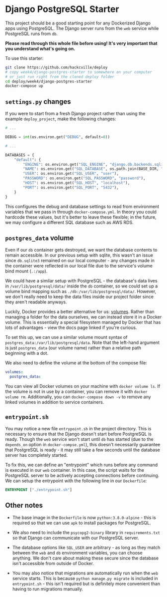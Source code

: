 # Django PostgreSQL Starter

This project should be a good starting point for any Dockerized Django apps using PostgreSQL. The Django server runs from the `web` service while PostgreSQL runs from `db`.

**Please read through this whole file before using! It's very important that you understand what's going on.**

To use this starter:

```bash
git clone https://github.com/hackcville/deploy
# copy week4/django-postgres-starter to somewhere on your computer
# or just run right from the cloned deploy folder
cd deploy/week4/django-postgres-starter
docker-compose up
```

## `settings.py` changes

If you were to start from a fresh Django project rather than using the example `deploy_project`, make the following changes:

```python
# ...

DEBUG = int(os.environ.get("DEBUG", default=0))

# ...

DATABASES = {
    "default": {
        "ENGINE": os.environ.get("SQL_ENGINE", "django.db.backends.sqlite3"),
        "NAME": os.environ.get("SQL_DATABASE", os.path.join(BASE_DIR, "db.sqlite3")),
        "USER": os.environ.get("SQL_USER", "user"),
        "PASSWORD": os.environ.get("SQL_PASSWORD", "password"),
        "HOST": os.environ.get("SQL_HOST", "localhost"),
        "PORT": os.environ.get("SQL_PORT", "5432"),
    }
}
```

This configures the debug and database settings to read from environment variables that we pass in through `docker-compose.yml`. In theory you could hardcode these values, but it's better to leave these flexible; in the future, we may configure a different SQL database such as AWS RDS.

## `postgres_data` volume

Even if our `db` container gets destroyed, we want the database contents to remain accessible. In our previous setup with sqlite, this wasn't an issue since `db.sqlite3` remained on our local computer - any changes made in the container were reflected in our local file due to the service's volume bind mount (`.:/app`).

We could have a similar setup with PostgreSQL - the database's data lives in `/var/lib/postgresql/data/` inside the `db` container, so we could set up a volume bind mapping such as `./db:/var/lib/postgresql/data/`. However, we don't really need to keep the data files inside our project folder since they aren't readable anyways.

Luckily, Docker provides a better alternative for us: [volumes](https://docs.docker.com/storage/volumes/). Rather than managing a folder for the data ourselves, we can instead store it in a Docker volume. This is essentially a special filesystem managed by Docker that has lots of advantages - view the docs page linked if you're curious.

To set this up, we can use a similar volume mount syntax of `postgres_data:/var/lib/postgresql/data`. Note that the left-hand argument is just `postgres_data` (our volume name) rather than a relative path beginning with a dot.

We also need to define the volume at the bottom of the compose file:

```yml
volumes:
  postgres_data:
```

You can view all Docker volumes on your machine with `docker volume ls`. If the volume is not in use by a container, you can remove it with `docker volume rm`. Additionally, you can `docker-compose down -v` to remove any linked volumes in addition to service containers.

## `entrypoint.sh`

You may notice a new file `entrypoint.sh` in the project directory. This is necessary to ensure that the Django doesn't start before PostgreSQL is ready. Though the `web` service won't start until `db` has started (due to the `depends_on` option in `docker-compse.yml`), this doesn't necessarily guarantee that PostgreSQL is ready - it may still take a few seconds until the database server has completely started.

To fix this, we can define an "entrypoint" which runs before any command is executed in our `web` container. In this case, the script waits for the PostgreSQL server to be actively accepting connections before continuing. We can setup the entrypoint with the following line in our `Dockerfile`:

```dockerfile
ENTRYPOINT ["./entrypoint.sh"]
```

## Other notes

- The base image in the `Dockerfile` is now `python:3.8.0-alpine` - this is required so that we can use `apk` to install packages for PostgreSQL.

- We also need to include the `psycopg2-binary` library in `requirements.txt` so that Django can communicate with our PostgreSQL server.

- The database options like `SQL_USER` are arbitrary - as long as they match between the `web` and `db` environment variables, you can choose anything. We don't care about making these secure since the database isn't accessible from outside of Docker.

- You may also notice that migrations are automatically run when the `web` service starts. This is because `python manage.py migrate` is included in `entrypoint.sh` - this isn't required but is definitely more convenient than having to run migrations manually.
